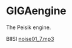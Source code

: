 GIGAengine
==========

The Peisik engine.

BIISI [noise01_7.mp3](https://dl.dropboxusercontent.com/u/5753422/music/noise01_7.mp3)
